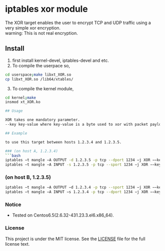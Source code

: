 iptables xor module
===================
The XOR target enables the user to encrypt TCP and UDP traffic using a very simple xor encryption.  
warning: This is not real encryption.


## Install
1. first install kernel-devel, iptables-devel and etc.
2. To compile the userpace so,
```bash
cd userspace;make libxt_XOR.so
cp libxt_XOR.so /lib64/xtables/
```
3. To compile the kernel module,
```bash
cd kernel;make
insmod xt_XOR.ko

## Usage

XOR takes one mandatory parameter.  
--key key-value where key-value is a byte used to xor with packet payloads.

## Example

to use this target between hosts 1.2.3.4 and 1.2.3.5.

### (on host A, 1.2.3.4)
```bash
iptables −t mangle −A OUTPUT -d 1.2.3.5 -p tcp --dport 1234 −j XOR −−key 0x61
iptables −t mangle −A INPUT -s 1.2.3.5 -p tcp --sport 1234 −j XOR −−key 0x61
```

### (on host B, 1.2.3.5)
```bash
iptables −t mangle −A OUTPUT −d 1.2.3.4 -p tcp --sport 1234 −j XOR −−key 0x61
iptables −t mangle −A INPUT −s 1.2.3.4 -p tcp --dport 1234 −j XOR −−key 0x61
```

### Notice

* Tested on Centos6.5(2.6.32-431.23.3.el6.x86_64).

### License

This project is under the MIT license. See the [LICENSE](LICENSE) file for the full license text.
